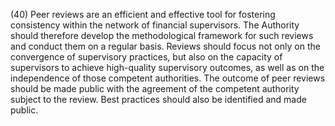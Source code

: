 (40) Peer reviews are an efficient and effective tool for fostering consistency within the network of financial supervisors. The Authority should therefore develop the methodological framework for such reviews and conduct them on a regular basis. Reviews should focus not only on the convergence of supervisory practices, but also on the capacity of supervisors to achieve high-quality supervisory outcomes, as well as on the independence of those competent authorities. The outcome of peer reviews should be made public with the agreement of the competent authority subject to the review. Best practices should also be identified and made public.